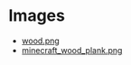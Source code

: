 # Images
- [wood.png](https://www.ppic.org/wp-content/uploads/2021/09/close-up-of-redwood-burl-wood-grain-texture-1.jpg) 
- [minecraft_wood_plank.png](https://static.wikia.nocookie.net/minecraft_gamepedia/images/e/e6/Oak_Planks_%28texture%29_JE6_BE3.png/revision/latest?cb=20201001140156)
